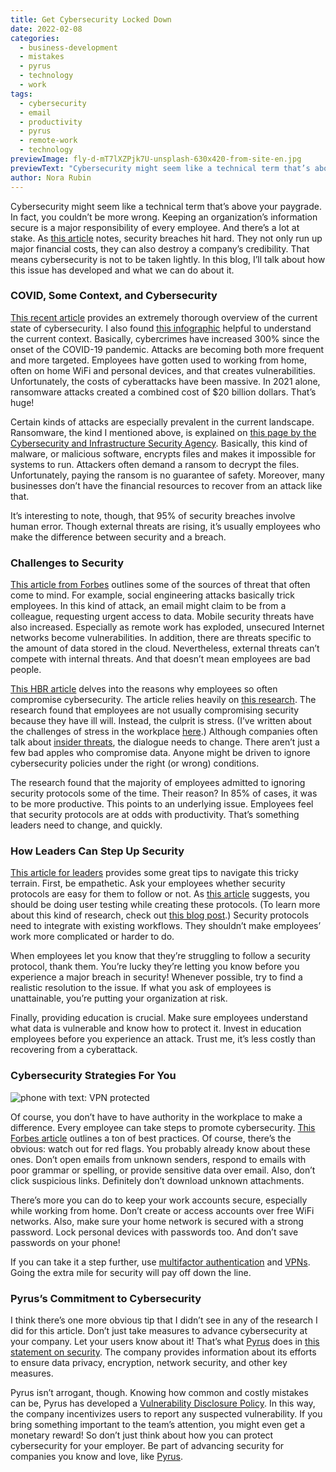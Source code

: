 ```yaml
---
title: Get Cybersecurity Locked Down
date: 2022-02-08
categories:
  - business-development
  - mistakes
  - pyrus
  - technology
  - work
tags:
  - cybersecurity
  - email
  - productivity
  - pyrus
  - remote-work
  - technology
previewImage: fly-d-mT7lXZPjk7U-unsplash-630x420-from-site-en.jpg
previewText: "Cybersecurity might seem like a technical term that’s above your paygrade. In fact, you couldn’t be more wrong. Keeping an organization’s information secure is a major responsibility of every employee. And there’s a lot at stake. As this article notes, security breaches hit hard. They not only run up major financial costs, they can also destroy a company’s credibility. That means cybersecurity is not to be taken lightly. In this blog, I’ll talk about how this issue has developed and what we can do about it."
author: Nora Rubin
---
```

Cybersecurity might seem like a technical term that’s above your paygrade. In fact, you couldn’t be more wrong. Keeping an organization’s information secure is a major responsibility of every employee. And there’s a lot at stake. As [this article](https://www.forbes.com/sites/forbestechcouncil/2022/01/06/how-your-employees-can-prevent-and-detect-cybersecurity-threats/) notes, security breaches hit hard. They not only run up major financial costs, they can also destroy a company’s credibility. That means cybersecurity is not to be taken lightly. In this blog, I’ll talk about how this issue has developed and what we can do about it.

### **COVID, Some Context, and Cybersecurity**

[This recent article](https://www.forbes.com/sites/chuckbrooks/2022/01/21/cybersecurity-in-2022--a-fresh-look-at-some-very-alarming-stats/) provides an extremely thorough overview of the current state of cybersecurity. I also found [this infographic](https://www.judge.com/wp-content/uploads/2021/10/Infographic_CybersecurityStats2022-1-scaled.jpg) helpful to understand the current context. Basically, cybercrimes have increased 300% since the onset of the COVID-19 pandemic. Attacks are becoming both more frequent and more targeted. Employees have gotten used to working from home, often on home WiFi and personal devices, and that creates vulnerabilities. Unfortunately, the costs of cyberattacks have been massive. In 2021 alone, ransomware attacks created a combined cost of $20 billion dollars. That’s huge!

Certain kinds of attacks are especially prevalent in the current landscape. Ransomware, the kind I mentioned above, is explained on [this page by the Cybersecurity and Infrastructure Security Agency](https://www.cisa.gov/stopransomware). Basically, this kind of malware, or malicious software, encrypts files and makes it impossible for systems to run. Attackers often demand a ransom to decrypt the files. Unfortunately, paying the ransom is no guarantee of safety. Moreover, many businesses don’t have the financial resources to recover from an attack like that.

It’s interesting to note, though, that 95% of security breaches involve human error. Though external threats are rising, it’s usually employees who make the difference between security and a breach.

### **Challenges to Security**

[This article from Forbes](https://www.forbes.com/sites/forbestechcouncil/2021/11/09/top-five-cybersecurity-threats-and-how-to-avoid-them/) outlines some of the sources of threat that often come to mind. For example, social engineering attacks basically trick employees. In this kind of attack, an email might claim to be from a colleague, requesting urgent access to data. Mobile security threats have also increased. Especially as remote work has exploded, unsecured Internet networks become vulnerabilities. In addition, there are threats specific to the amount of data stored in the cloud. Nevertheless, external threats can’t compete with internal threats. And that doesn’t mean employees are bad people.

[This HBR article](https://hbr.org/2022/01/research-why-employees-violate-cybersecurity-policies) delves into the reasons why employees so often compromise cybersecurity. The article relies heavily on [this research](https://www.nsf.gov/awardsearch/showAward?AWD_ID=2030845&HistoricalAwards=false). The research found that employees are not usually compromising security because they have ill will. Instead, the culprit is stress. (I’ve written about the challenges of stress in the workplace [here](https://pyrus.com/en/blog/stressing-out-of-the-office).) Although companies often talk about [insider threats](https://www.cisa.gov/defining-insider-threats), the dialogue needs to change. There aren’t just a few bad apples who compromise data. Anyone might be driven to ignore cybersecurity policies under the right (or wrong) conditions.

The research found that the majority of employees admitted to ignoring security protocols some of the time. Their reason? In 85% of cases, it was to be more productive. This points to an underlying issue. Employees feel that security protocols are at odds with productivity. That’s something leaders need to change, and quickly.

### **How Leaders Can Step Up Security**

[This article for leaders](https://hbr.org/2021/01/cybersecurity-is-not-just-a-tech-problem) provides some great tips to navigate this tricky terrain. First, be empathetic. Ask your employees whether security protocols are easy for them to follow or not. As [this article](https://hbr.org/2022/01/research-why-employees-violate-cybersecurity-policies) suggests, you should be doing user testing while creating these protocols. (To learn more about this kind of research, check out [this blog post](https://pyrus.com/en/blog/research-user-experience-boost-growth).) Security protocols need to integrate with existing workflows. They shouldn’t make employees’ work more complicated or harder to do.

When employees let you know that they’re struggling to follow a security protocol, thank them. You’re lucky they’re letting you know before you experience a major breach in security! Whenever possible, try to find a realistic resolution to the issue. If what you ask of employees is unattainable, you’re putting your organization at risk.

Finally, providing education is crucial. Make sure employees understand what data is vulnerable and know how to protect it. Invest in education employees before you experience an attack. Trust me, it’s less costly than recovering from a cyberattack.

### **Cybersecurity Strategies For You**

![phone with text: VPN protected](privecstasy-CXlqHmQy3MY-unsplash-1-300x203.webp)

Of course, you don’t have to have authority in the workplace to make a difference. Every employee can take steps to promote cybersecurity. [This Forbes article](https://www.forbes.com/sites/forbestechcouncil/2021/11/09/top-five-cybersecurity-threats-and-how-to-avoid-them/) outlines a ton of best practices. Of course, there’s the obvious: watch out for red flags. You probably already know about these ones. Don’t open emails from unknown senders, respond to emails with poor grammar or spelling, or provide sensitive data over email. Also, don’t click suspicious links. Definitely don’t download unknown attachments.

There’s more you can do to keep your work accounts secure, especially while working from home. Don’t create or access accounts over free WiFi networks. Also, make sure your home network is secured with a strong password. Lock personal devices with passwords too. And don’t save passwords on your phone!

If you can take it a step further, use [multifactor authentication](https://www.cisa.gov/publication/multi-factor-authentication-mfa) and [VPNs](https://www.nsa.gov/Press-Room/Press-Releases-Statements/Press-Release-View/Article/2791320/nsa-cisa-release-guidance-on-selecting-and-hardening-remote-access-vpns/). Going the extra mile for security will pay off down the line.

### **Pyrus’s Commitment to Cybersecurity**

I think there’s one more obvious tip that I didn’t see in any of the research I did for this article. Don’t just take measures to advance cybersecurity at your company. Let your users know about it! That’s what [Pyrus](https://pyrus.com/en) does in [this statement on security](https://pyrus.com/en/security). The company provides information about its efforts to ensure data privacy, encryption, network security, and other key measures. 

Pyrus isn’t arrogant, though. Knowing how common and costly mistakes can be, Pyrus has developed a [Vulnerability Disclosure Policy](https://pyrus.com/en/vulnerability-reporting). In this way, the company incentivizes users to report any suspected vulnerability. If you bring something important to the team’s attention, you might even get a monetary reward! So don’t just think about how you can protect cybersecurity for your employer. Be part of advancing security for companies you know and love, like [Pyrus](https://pyrus.com/en).